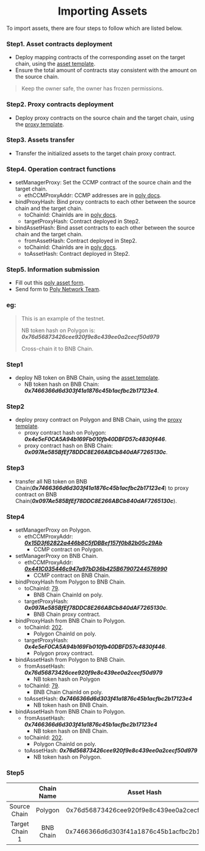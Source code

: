 <h1 align="center">Importing Assets</h1>

To import assets, there are four steps to follow which are listed below.

### Step1. Asset contracts deployment

- Deploy mapping contracts of the corresponding asset on the target chain, using
  the [asset template](./contracts/core/assets/erc20_asset/erc20_templete.sol).
- Ensure the total amount of contracts stay consistent with the amount on the source chain.

> Keep the owner safe, the owner has frozen permissions.

### Step2. Proxy contracts deployment

- Deploy proxy contracts on the source chain and the target chain, using
  the [proxy template](./contracts/core/lock_proxy/LockProxy.sol).

### Step3. Assets transfer

- Transfer the initialized assets to the target chain proxy contract.

### Step4. Operation contract functions

- setManagerProxy: Set the CCMP contract of the source chain and the target chain.
    - ethCCMProxyAddr: CCMP addresses are
      in [poly docs](https://github.com/polynetwork/docs/blob/master/config/README.md).
- bindProxyHash: Bind proxy contracts to each other between the source chain and the target chain.
    - toChainId: ChainIds are in [poly docs](https://github.com/polynetwork/docs/blob/master/config/README.md).
    - targetProxyHash: Contract deployed in Step2.
- bindAssetHash: Bind asset contracts to each other between the source chain and the target chain.
    - fromAssetHash: Contract deployed in Step2.
    - toChainId: ChainIds are in [poly docs](https://github.com/polynetwork/docs/blob/master/config/README.md).
    - toAssetHash: Contract deployed in Step2.

### Step5. Information submission

- Fill out this [poly asset form](./source/poly-asset.xlsx).
- Send form to [Poly Network Team](https://t.me/polynetworkgroup).

### eg:

> This is an example of the testnet.
>
>NB token hash on Polygon is: ***0x76d56873426cee920f9e8c439ee0a2cecf50d979***
>
>Cross-chain it to BNB Chain.

### Step1

- deploy NB token on BNB Chain, using the [asset template](./contracts/core/lock_proxy/LockProxy.sol).
    - NB token hash on BNB Chain: ***0x7466366d6d303f41a1876c45b1acfbc2b17123e4***.

### Step2

- deploy proxy contract on Polygon and BNB Chain, using
  the [proxy template](./contracts/core/assets/erc20_asset/erc20_templete.sol).
    - proxy contract hash on Polygon: ***0x4e5eF0CA5A94b169Fb010fb40DBFD57c4830f446***.
    - proxy contract hash on BNB Chain: ***0x097Ae585BfEf78DDC8E266ABCb840dAF7265130c***.

### Step3

- transfer all NB token on BNB Chain(***0x7466366d6d303f41a1876c45b1acfbc2b17123e4***) to proxy contract on BNB
  Chain(***0x097Ae585BfEf78DDC8E266ABCb840dAF7265130c***).

### Step4

- setManagerProxy on Polygon.
    - ethCCMProxyAddr: [***0x15D3f62822a446b8C5fDBBef157f0b82b05c29Ab***](https://github.com/polynetwork/docs/blob/master/config/README_TestNet.md#Polygon)
        - CCMP contract on Polygon.
- setManagerProxy on BNB Chain.
    - ethCCMProxyAddr: [***0x441C035446c947a97bD36b425B67907244576990***](https://github.com/polynetwork/docs/blob/master/config/README_TestNet.md#BSC)
        - CCMP contract on BNB Chain.
- bindProxyHash from Polygon to BNB Chain.
    - toChainId: [79](https://github.com/polynetwork/docs/blob/master/config/README_TestNet.md#BSC).
        - BNB Chain ChainId on poly.
    - targetProxyHash: ***0x097Ae585BfEf78DDC8E266ABCb840dAF7265130c***.
        - BNB Chain proxy contract.
- bindProxyHash from BNB Chain to Polygon.
    - toChainId: [202](https://github.com/polynetwork/docs/blob/master/config/README_TestNet.md#Polygon).
        - Polygon ChainId on poly.
    - targetProxyHash: ***0x4e5eF0CA5A94b169Fb010fb40DBFD57c4830f446***.
        - Polygon proxy contract.
- bindAssetHash from Polygon to BNB Chain.
    - fromAssetHash: ***0x76d56873426cee920f9e8c439ee0a2cecf50d979***
        - NB token hash on Polygon
    - toChainId: [79](https://github.com/polynetwork/docs/blob/master/config/README_TestNet.md#BSC).
        - BNB Chain ChainId on poly.
    - toAssetHash: ***0x7466366d6d303f41a1876c45b1acfbc2b17123e4***
        - NB token hash on BNB Chain.
- bindAssetHash from BNB Chain to Polygon.
    - fromAssetHash: ***0x7466366d6d303f41a1876c45b1acfbc2b17123e4***
        - NB token hash on BNB Chain.
    - toChainId: [202](https://github.com/polynetwork/docs/blob/master/config/README_TestNet.md#Polygon).
        - Polygon ChainId on poly.
    - toAssetHash: ***0x76d56873426cee920f9e8c439ee0a2cecf50d979***
        - NB token hash on Polygon.

### Step5

| | Chain Name | Asset Hash | Asset Contract Url | Lockproxy Hash | Lockproxy Contract Url|
|:----:|:-----:| :----:| :----: | :----:| :----: |
|Source Chain|Polygon | 0x76d56873426cee920f9e8c439ee0a2cecf50d979 | https://mumbai.polygonscan.com/address/0x76d56873426cee920f9e8c439ee0a2cecf50d979 | 0x4e5eF0CA5A94b169Fb010fb40DBFD57c4830f446 | https://mumbai.polygonscan.com/address/0x4e5eF0CA5A94b169Fb010fb40DBFD57c4830f446 | 单元格 
|Target Chain 1| BNB Chain | 0x7466366d6d303f41a1876c45b1acfbc2b17123e4 | https://testnet.bscscan.com/address/0x7466366d6d303f41a1876c45b1acfbc2b17123e4 |0x097Ae585BfEf78DDC8E266ABCb840dAF7265130c|https://testnet.bscscan.com/address/0x097Ae585BfEf78DDC8E266ABCb840dAF7265130c
